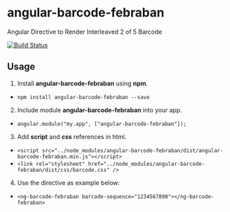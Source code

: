# angular-barcode-febraban
Angular Directive to Render Interleaved 2 of 5 Barcode

[![Build Status](https://travis-ci.org/allansli/angular-barcode-febraban.svg?branch=develop)](https://travis-ci.org/allansli/angular-barcode-febraban)

## Usage
1. Install **angular-barcode-febraban** using **npm**.
 * `npm install angular-barcode-febraban --save`
2. Include module **angular-barcode-febraban** into your app.
 * `angular.module("my.app", ["angular-barcode-febraban"]);`
3. Add **script** and **css** references in html.
 * `<script src="../node_modules/angular-barcode-febraban/dist/angular-barcode-febraban.min.js"></script>`
 * `<link rel="stylesheet" href="../node_modules/angular-barcode-febraban/dist/css/barcode.css" />`
4. Use the directive as example below:
 * `<ng-barcode-febraban barcode-sequence="1234567890"></ng-barcode-febraban>`
